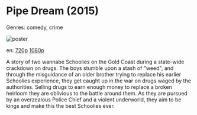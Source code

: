 # Pipe Dream (2015)

Genres: comedy, crime

![poster](http://image.tmdb.org/t/p/w500/lrHH0UJ7qt3zEfEw5IR3Re3CnaU.jpg)

en:
  [720p](magnet:?xt=urn:btih:6191DFF5189B3A5B989C222A9EFEE6022D1CD4DD&tr=udp://glotorrents.pw:6969/announce&tr=udp://tracker.opentrackr.org:1337/announce&tr=udp://torrent.gresille.org:80/announce&tr=udp://tracker.openbittorrent.com:80&tr=udp://tracker.coppersurfer.tk:6969&tr=udp://tracker.leechers-paradise.org:6969&tr=udp://p4p.arenabg.ch:1337&tr=udp://tracker.internetwarriors.net:1337)
  [1080p](magnet:?xt=urn:btih:FA8A04F23975E54D61DF54E978A88061315CA5A3&tr=udp://glotorrents.pw:6969/announce&tr=udp://tracker.opentrackr.org:1337/announce&tr=udp://torrent.gresille.org:80/announce&tr=udp://tracker.openbittorrent.com:80&tr=udp://tracker.coppersurfer.tk:6969&tr=udp://tracker.leechers-paradise.org:6969&tr=udp://p4p.arenabg.ch:1337&tr=udp://tracker.internetwarriors.net:1337)
  


A story of two wannabe Schoolies on the Gold Coast during a state-wide crackdown on drugs. The boys stumble upon a stash of "weed", and through the misguidance of an older brother trying to replace his earlier Schoolies experience, they get caught up in the war on drugs waged by the authorities. Selling drugs to earn enough money to replace a broken heirloom they are oblivious to the battle around them. As they are pursued by an overzealous Police Chief and a violent underworld, they aim to be kings and make this the best Schoolies ever.